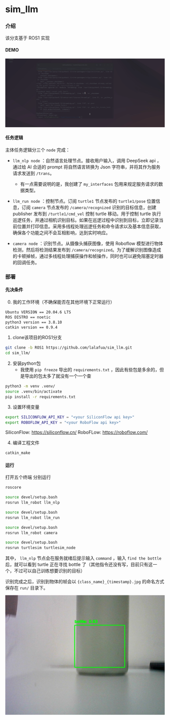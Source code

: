 # sim_llm
  
### 介绍
  
该分支基于 ROS1 实现

#### DEMO

![](assets/demo.gif)
  
#### 任务逻辑
主体任务逻辑分三个 `node` 完成：
  
- `llm_nlp node` ：自然语言处理节点。接收用户输入，调用 DeepSeek api ，通过给 AI 合适的 prompt 将自然语言转换为 Json 字符串，并将其作为服务请求发送到 `/trans`。
    - 有一点需要说明的是，我创建了 `my_interfaces` 包用来规定服务请求的数据类型。
  
- `llm_run node` ：控制节点。订阅 `turtle1` 节点发布的 `turtle1/pose` 位置信息，订阅 `camera` 节点发布的 `/camera/recognized` 识别的目标信息，创建 publisher 发布到 `/turtle1/cmd_vel` 控制 turtle 移动。用于控制 turtle 执行巡逻任务，并通过相机识别目标。如果在巡逻过程中识别到目标，立即记录当前位置并打印信息。采用多线程处理巡逻任务和命令请求以及基本信息获取，确保各个功能之间不会互相影响，达到实时响应。
  
- `camera node` ：识别节点。从摄像头捕获图像，使用 Roboflow 模型进行物体检测，然后将检测结果发布到 `/camera/recognized`。为了缓解识别图像造成的卡顿掉帧，通过多线程处理捕获操作和帧操作，同时也可以避免阻塞定时器的回调任务。
  
### 部署
  
#### 先决条件
0. 我的工作环境（不确保能否在其他环境下正常运行）
  
```
Ubuntu VERSION == 20.04.6 LTS
ROS DISTRO == noetic
python3 version == 3.8.10
catkin version == 0.9.4
```
  
1. clone该项目的ROS1分支
  
```bash
git clone -b ROS1 https://github.com/lalafua/sim_llm.git
cd sim_llm/
```
  
2. 安装python包
    - 我使用 `pip freeze` 导出的 `requirements.txt` ，因此有些包是多余的，但是导出的包太多了就没有一个一个查
  
```bash
python3 -m venv .venv/
source .venv/bin/activate
pip install -r requirements.txt
```

3. 设置环境变量

```bash
export SILICONFLOW_API_KEY = "<your SiliconFlow api key>"
export ROBOFLOW_API_KEY = "<your RoboFlow api key>"
``` 
SiliconFlow: https://siliconflow.cn/
RoboFLow: https://roboflow.com/

4. 编译工程文件
  
```bash
catkin_make
```
  
#### 运行
  
打开五个终端
分别运行

```bash
roscore
```
```bash
source devel/setup.bash
rosrun llm_robot llm_nlp
```
```bash
source devel/setup.bash
rosrun llm_robot llm_run
```
```bash
source devel/setup.bash
rosrun llm_robot camera
```
```bash
source devel/setup.bash
rosrun turtlesim turtlesim_node
```
  
其中， `llm_nlp` 节点会在服务就绪后提示输入 `command` ，输入 `find the bottle` 后，就可以看到 turtle 正在寻找 bottle 了（其他指令还没有写，目前只有这一个，不过可以自己训练想要识别的目标）

识别完成之后，识别到物体的帧会以 `{class_name}_{timestamp}.jpg` 的命名方式保存在 `run/` 目录下。

![](run/bottle_20250120-153002.jpg)
  
  
  
